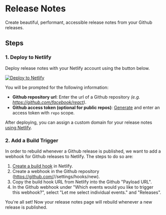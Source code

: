 # Release Notes

Create beautiful, performant, accessible release notes from your Github releases.

## Steps

### 1. Deploy to Netlify

Deploy release notes with your Netlify account using the button below.

[![Deploy to Netlify](https://www.netlify.com/img/deploy/button.svg)](https://app.netlify.com/start/deploy?repository=https://github.com/palmerhq/release-notes)

You will be prompted for the following information:

- **Github repository url**: Enter the url of a Github repository _(e.g. https://github.com/facebook/react)_.
- **Github access token (optional for public repos)**: [Generate](https://help.github.com/articles/creating-a-personal-access-token-for-the-command-line) and enter an access token with `repo` scope.

After deploying, you can assign a custom domain for your release notes [using Netlify](https://www.netlify.com/docs/custom-domains/).

### 2. Add a Build Trigger

In order to rebuild whenever a Github release is published, we want to add a webhook for Github releases to Netlify. The steps to do so are:

1. [Create a build hook](https://www.netlify.com/docs/webhooks/#incoming-webhooks) in Netlify.
2. Create a webhook in the Github repository (https://github.com/<owner>/<name>/settings/hooks/new).
3. Copy the build hook URL from Netlify into the Github "Payload URL".
4. In the Github webhook under "Which events would you like to trigger this webhook?", select "Let me select individual events." and "Releases".

You're all set! Now your release notes page will rebuild whenever a new release is published.
